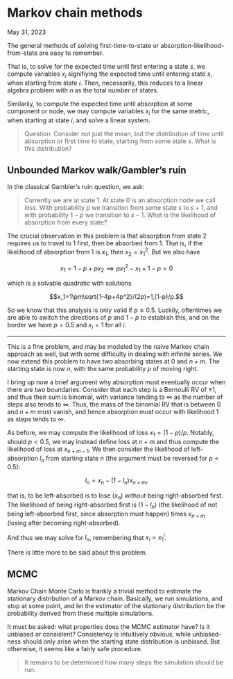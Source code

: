 <!-- emilia-snapshot-properties
Markov chain methods
2023/05/31

emilia-snapshot-properties -->

# Markov chain methods

May 31, 2023

The general methods of solving first-time-to-state or absorption-likelihood-from-state are easy to remember.

That is, to solve for the expected time until first entering a state $s$, we compute variables $x_i$ signifiying the expected time until entering state $s$, when starting from state $i$. Then, necessarily, this reduces to a linear algebra problem with $n$ as the total number of states.

Similarily, to compute the expected time until absorption at some component or node, we may compute variables $x_i$ for the same metric, when starting at state $i$, and solve a linear system.

> Question: Consider not just the mean, but the distribution of time until absorption or first time to state, starting from some state $s$. What is this distribution?

## Unbounded Markov walk/Gambler’s ruin

In the classical Gambler’s ruin question, we ask:

> Currently we are at state $1$. At state $0$ is an absorption node we call *loss*. With probability $p$ we transition from some state $s$ to $s+1$, and with probability $1-p$ we transition to $s-1$. What is the likelihood of absorption from every state?

The crucial observation in this problem is that absorption from state $2$ requires us to travel to $1$ first, then be absorbed from $1$. That is, if the likelihood of absorption from $1$ is $x_1$, then $x_2=x_1^2$. But we also have

$$x_1=1-p+px_2\implies px_1^2-x_1+1-p=0$$

which is a solvable quadratic with solutions

$$x_1=1\pm\sqrt{1-4p+4p^2}/(2p)=1,(1-p)/p.$$

So we know that this analysis is only valid if $p\leq 0.5$. Luckily, oftentimes we are able to switch the directions of $p$ and $1-p$ to establish this, and on the border we have $p=0.5$ and $x_i=1$ for all $i$.

---

This is a fine problem, and may be modeled by the naive Markov chain approach as well, but with some difficulty in dealing with infinite series. We now extend this problem to have two absorbing states at $0$ and $n+m$. The starting state is now $n$, with the same probability $p$ of moving right.

I bring up now a brief argument why absorption must eventually occur when there are two boundaries. Consider that each step is a Bernoulli RV of $\pm1$, and thus their sum is binomial, with variance tending to $\infty$ as the number of steps also tends to $\infty$. Thus, the mass of the binomial RV that is between $0$ and $n+m$ must vanish, and hence absorption must occur with likelihood $1$ as steps tends to $\infty$.

As before, we may compute the likelihood of loss $x_1=(1-p)/p$. Notably, should $p<0.5$, we may instead define loss at $n+m$ and thus compute the likelihood of loss at $x_{n+m-1}$. We then consider the likelihood of left-absorption $l_n$ from starting state $n$ (the argument must be reversed for $p<0.5$):

$$l_n=x_n-(1-l_n)x_{n+m},$$

that is, to be left-absorbed is to lose ($x_n$) without being right-absorbed first. The likelihood of being right-absorbed first is $(1-l_n)$ (the likelihood of not being left-absorbed first, since absorption must happen) times $x_{n+m}$ (losing after becoming right-absorbed).

And thus we may solve for $l_n$, remembering that $x_i=x_1^i$.

There is little more to be said about this problem.

## MCMC

Markov Chain Monte Carlo is frankly a trivial method to estimate the stationary distribution of a Markov chain. Basically, we run simulations, and stop at some point, and let the estimator of the stationary distribution be the probability derived from these multiple simulations.

It must be asked: what properties does the MCMC estimator have? Is it unbiased or consistent? Consistency is intuitively obvious, while unbiased-ness should only arise when the starting state distribution is unbiased. But otherwise, it seems like a fairly safe procedure.

> It remains to be determined how many steps the simulation should be run.
